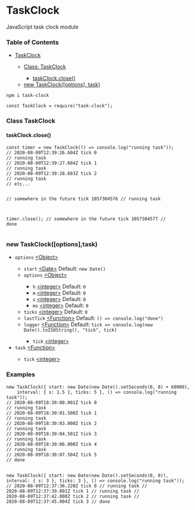 # TaskClock
JavaScript task clock module

<h3>Table of Contents</h3>
<ul>
    <li><a href="https://github.com/BerendKemper/task-clock#taskclock">TaskClock</a></li>
    <ul>
        <li><a href="https://github.com/BerendKemper/task-clock#class-taskclock">Class: TaskClock</a></li>
        <ul>
            <li><a href="https://github.com/BerendKemper/task-clock#taskclockclose">taskClock.close()</a></li>
        </ul>
        <li><a href="https://github.com/BerendKemper/task-clock#new-taskclockoptionstask">new TaskClock([options], task)</a></li>
    </ul>
</ul>

<pre><code class="language-javascript">npm i task-clock

const TaskClock = require("task-clock");</code></pre>

<h3>Class TaskClock</h3>
<h4>taskClock.close()</h4>
<pre><code class="language-javascript">const timer = new TaskClock(() => console.log("running task"));
// 2020-08-09T12:39:26.604Z tick 0
// running task
// 2020-08-09T12:39:27.604Z tick 1
// running task
// 2020-08-09T12:39:28.603Z tick 2
// running task
// etc...

// somewhere in the future  tick 1057304576
// running task

timer.close();
// somewhere in the future  tick 1057304577
// done</code></pre>

<h3>new TaskClock([options],task)</h3>
<ul>
    <li><code>options</code> <a href="https://developer.mozilla.org/en-US/docs/Web/JavaScript/Reference/Global_Objects/Object">&lt;Object&gt;</a></li>
    <ul>
        <li><code>start</code> <a href="https://developer.mozilla.org/en-US/docs/Web/JavaScript/Reference/Global_Objects/Date">&lt;Date></a> Default: <code>new Date()</code></li>
        <li><code>options</code> <a href="https://developer.mozilla.org/en-US/docs/Web/JavaScript/Reference/Global_Objects/Object">&lt;Object&gt;</a></li>
        <ul>
            <li><code>h</code> <a href="https://developer.mozilla.org/en-US/docs/Web/JavaScript/Data_structures#Number_type">&lt;integer&gt;</a> Default: <code>0</code></li>
            <li><code>m</code> <a href="https://developer.mozilla.org/en-US/docs/Web/JavaScript/Data_structures#Number_type">&lt;integer&gt;</a> Default: <code>0</code></li>
            <li><code>s</code> <a href="https://developer.mozilla.org/en-US/docs/Web/JavaScript/Data_structures#Number_type">&lt;integer&gt;</a> Default: <code>0</code></li>
            <li><code>ms</code> <a href="https://developer.mozilla.org/en-US/docs/Web/JavaScript/Data_structures#Number_type">&lt;integer&gt;</a> Default: <code>0</code></li>
        </ul>
        <li><code>ticks</code> <a href="https://developer.mozilla.org/en-US/docs/Web/JavaScript/Data_structures#Number_type">&lt;integer&gt;</a> Default: <code>0</code></li>
        <li><code>lastTick</code> <a href="https://developer.mozilla.org/en-US/docs/Web/JavaScript/Reference/Global_Objects/Function">&lt;Function&gt;</a> Default: <code>() => console.log("done")</code></li>
        <li><code>logger</code> <a href="https://developer.mozilla.org/en-US/docs/Web/JavaScript/Reference/Global_Objects/Function">&lt;Function&gt;</a> Default: <code>tick => console.log(new Date().toISOString(), "tick", tick)</code></li>
        <ul>
            <li><code>tick</code> <a href="https://developer.mozilla.org/en-US/docs/Web/JavaScript/Data_structures#Number_type">&lt;integer&gt;</a></li>
        </ul>
    </ul>
    <li><code>task</code> <a href="https://developer.mozilla.org/en-US/docs/Web/JavaScript/Reference/Global_Objects/Function">&lt;Function&gt;</a></li>
    <ul>
        <li><code>tick</code> <a href="https://developer.mozilla.org/en-US/docs/Web/JavaScript/Data_structures#Number_type">&lt;integer&gt;</a></li>
    </ul>
</ul>

<h3>Examples</h3>
<pre><code class="language-javascript">new TaskClock({ start: new Date(new Date().setSeconds(0, 0) + 60000), 
    interval: { s: 1.5 }, ticks: 5 }, () => console.log("running task"));
// 2020-08-09T18:30:00.001Z tick 0
// running task
// 2020-08-09T18:30:01.500Z tick 1
// running task
// 2020-08-09T18:30:03.000Z tick 2
// running task
// 2020-08-09T18:30:04.501Z tick 3
// running task
// 2020-08-09T18:30:06.000Z tick 4
// running task
// 2020-08-09T18:30:07.504Z tick 5
// done

new TaskClock({ start: new Date(new Date().setSeconds(0, 0)),
    interval: { s: 3 }, ticks: 3 }, () => console.log("running task"));
// 2020-08-09T12:37:36.220Z tick 0
// running task
// 2020-08-09T12:37:39.001Z tick 1
// running task
// 2020-08-09T12:37:42.000Z tick 2
// running task
// 2020-08-09T12:37:45.004Z tick 3
// done</code></pre>